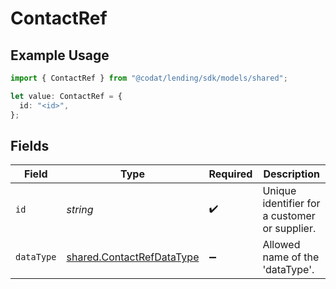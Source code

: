 # ContactRef

## Example Usage

```typescript
import { ContactRef } from "@codat/lending/sdk/models/shared";

let value: ContactRef = {
  id: "<id>",
};
```

## Fields

| Field                                                                         | Type                                                                          | Required                                                                      | Description                                                                   |
| ----------------------------------------------------------------------------- | ----------------------------------------------------------------------------- | ----------------------------------------------------------------------------- | ----------------------------------------------------------------------------- |
| `id`                                                                          | *string*                                                                      | :heavy_check_mark:                                                            | Unique identifier for a customer or supplier.                                 |
| `dataType`                                                                    | [shared.ContactRefDataType](../../../sdk/models/shared/contactrefdatatype.md) | :heavy_minus_sign:                                                            | Allowed name of the 'dataType'.                                               |